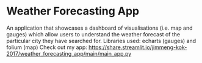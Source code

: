 # Weather Forecasting App
An application that showcases a dashboard of visualisations (i.e. map and gauges) which allow users to understand the weather forecast of the particular city they have searched for.
Libraries used: echarts (gauges) and folium (map)
Check out my app: https://share.streamlit.io/jimmeng-kok-2017/weather_forecasting_app/main/main_app.py
